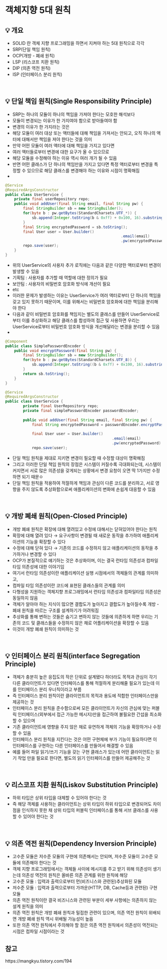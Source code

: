 # 객체지향 5대 원칙
<aside>
<h2>💡 개요</h2>

</aside>

- SOLID 란 객체 지향 프로그래밍을 하면서 지켜야 하는 5대 원칙으로 각각
- SRP(단일 책임 원칙)
- OCP(개방 - 폐쇄 원칙)
- LSP (리스코프 치환 원칙)
- DIP (의존 역전 원칙)
- ISP (인터페이스 분리 원칙)
<br>

<aside>
<h2>💡 단일 책임 원칙(Single Responsibility Principle)</h2>

</aside>

- SRP는 하나의 모듈이 하나의 책임을 가져야 한다는 모호한 해석보다
- 모듈이 변경되는 이유가 한 가지여야 함으로 받아들여야 함
- 변경의 이유가 한 가지라는 것은
- 해당 모듈이 여러 대상 또는 액터들에 대해 책임을 가져서는 안되고, 오직 하나의 액터에 대해서만 책임을 져야 한다는 것을 의미
- 만약 어떤 모듈이 여러 액터에 대해 책임을 가지고 있다면
- 여러 액터들로부터 변경에 대한 요구가 올 수 있으므로
- 해당 모듈을 수정해야 하는 이유 역시 여러 개가 될 수 있음
- 반면 어떤 클래스가 단 하나의 책임만을 가지고 있다면 특정 액터로부터 변경을 특정할 수 있으므로 해당 클래스를 변경해야 하는 이유와 시점이 명확해짐
- 

```java
@Service
@RequiredArgsConstructor
public class UserService {
	private final userRepository repo;
	public void addUser(final String email, final String pw) {
		final StringBuilder sb = new StringBuilder();
		for(byte b : pw.getBytes(StandardCharsets.UTF_*)) {
			sb.append(Integer.toString(b & 0xff) + 0x100, 16).substring(1));
		}
		final String encryptedPassword = sb.toString();
		final User user = User.builder()
													.email(email)
													.pw(encryptedPassword).build();
		repo.save(user);
	}
}
```

- 위의 UserService의 사용자 추가 로직에는 다음과 같은 다양한 액터로부터 변경이 발생할 수 있음
- 기획팀 : 사용자를 추가할 때 역할에 대한 정의가 필요
- 보안팀 : 사용자의 비밀번호 암호화 방식에 개선이 필요
- etc
- 이러한 문제가 발생하는 이유는 UserService가 여러 액터로부터 단 하나의 책임을 갖고 있지 못하기 때문이며, 이를 위해서는 비밀번호 암호화에 대한 책임을 분리해야 한다
- 다음과 같이 비밀번호 암호화를 책임지는 별도의 클래스를 만들어 UserService로부터 이를 추상화하고 해당 클래스를 합성하여 접근 및 사용하면 우리는 UserService로부터 비밀번호 암호화 방식을 개선해달라는 변경을 분리할 수 있음
- 

```java
@Component
public class SimplePasswordEncoder {
	public void encryptPassword(final String pw) {
		final StringBuilder sb = new StringBuilder();
		for(byte b : pw.getBytes(StandardCharsets.UTF_8)) {
			sb.append(Integer.toString((b & 0xff) + 0x100, 16).substring(1));
		}
		return sb.toString();
	}
}

@Service
@RequiredArgsConstructor
public class UserService {
		private final UserRepository repo;
		private final simplePasswordEncoder passwordEncoder;
		
		public void addUser(final String email, final String pw) {
			final String encryptedPassword = passwordEncoder.encryptPassword(pw);
			
			final User user = User.builder()
												.email(email)
												.pw(encryptedPassword).build();			
			repo.save(user);
```

- 단일 책임 원칙을 제대로 지키면 변경이 필요할 때 수정할 대상이 명확해짐
- 그리고 이러한 단일 책임 원칙의 장점은 시스템이 커질수록 극대화되는데, 시스템이 커지면서 서로 많은 의존성을 갖게되는 상황에서 변경 요청이 오면 딱 1가지만 수정하면 되기 때문ㅇ
- 단일 책임 원칙을 적용하여 적절하게 책임과 관심이 다른 코드를 분리하고, 서로 영향을 주지 않도록 추상화함으로써 애플리케이션의 변화에 손쉽게 대응할 수 있음
 
<br>
<aside>
<h2>💡 개방 폐쇄 원칙(Open-Closed Principle)</h2>

</aside>

- 개방 폐쇄 원칙은 확장에 대해 열려있고 수정에 대해서는 닫혀있어야 한다는 원칙
- 확장에 대해 열려 있다 → 요구사항이 변경될 때 새로운 동작을 추가하여 애플리케이션의 기능을 확장할 수 있다
- 수정에 대해 닫혀 있다 → 기존의 코드를 수정하지 않고 애플리케이션의 동작을 추가하거나 변경할 수 있다
- OCP가 본질적으로 얘기하는 것은 추상화이며, 이는 결국 런타임 의존성과 컴파일 타임 의존성에 대한 이야기임
- 여기서 런타임 의존성이란 애플리케이션 실행 시점에서의 객체들의 관계를 의미하고,
- 컴파일 타임 의존성이란 코드에 표현된 클래스들의 관계를 의미
- 다형성을 지원하는 객체지향 프로그래밍에서 런타임 의존성과 컴파일타임 의존성은 동일하지 않음
- 객체가 알아야 하는 지식이 많으면 결합도가 높아지고 결합도가 높아질수록 개방 - 폐쇄 원칙을 따르는 구조를 설계하기가 어려워짐
- 추상화를 통해 변하는 것들은 숨기고 변하지 않는 것들에 의존하게 하면 우리는 기존의 코드 및 클래스들을 수정하지 않은 채로 어플리케이션을 확장할 수 있음
- 이것이 개방 폐쇄 원칙이 의미하는 것

<br>
<aside>
<h2>💡 인터페이스 분리 원칙(interface Segregation Principle)</h2>

</aside>

- 객체가 충분히 높은 응집도의 작은 단위로 설계됐다 하더라도 목적과 관심이 각기 다른 클라이언트가 있다면 인터페이스를 통해 적절하게 분리해줄 필요가 있는데 이를 인터페이스 분리 우너칙이라고 부름
- 즉 인터페이스 분리 원칙이란 클라이언트의 목적과 용도에 적합한 인터페이스만을 제공하는 것
- 인터페이스 분리 원칙을 준수함으로써 모든 클라이언트가 자신의 관심에 맞는 퍼블릭 인터페이스(외부에서 접근 가능한 메시지)만을 접근하여 불필요한 간섭을 최소화할 수 있으며
- 기존 클라이언트에 영향을 주지 않은 채로 유연하게 객체의 기능을 확장하거나 수정할 수 있음
- 인터페이스 분리 원칙을 지킨다는 것은 어떤 구현체에 부가 기능이 필요하다면 이 인터페이스를 구현하는 다른 인터페이스를 만들어서 해결할 수 있음
- 예를 들어 파일 읽기/쓰기 기능을 갖는 구현 클래스가 있는데 어떤 클라이언트는 읽기 작업 만을 필요로 한다면, 별도의 읽기 인터페이스를 만들어 제공해주는 것

<br>
<aside>
<h2>💡 리스코프 치환 원칙(Liskov Substitution Principle)</2>

</aside>

- 하위 타입은 상위 타입을 대체할 수 있어야 한다는 것
- 즉 해당 객체를 사용하는 클라이언트는 상위 타입이 하위 타입으로 변경되어도 차이점을 인식하지 못한 채 상위 타입의 퍼블릭 인터페이스를 통해 서브 클래스를 사용할 수 있어야 한다는 것

<br>
<aside>
<h2>💡 의존 역전 원칙(Dependency Inversion Principle)</2>

</aside>

- 고수준 모듈은 저수준 모듈의 구현에 의존해서는 안되며, 저수준 모듈이 고수준 모듈에 의존해야 한다는 것
- 객체 지향 프로그래밍에서는 객체들 사이에 메시지를 주고 받기 위해 의존성이 생기는데 의존성 역전의 원칙은 올바른 의존 관계를 위한 원칙에 해당
- 고수준 모듈 : 입력과 출력으로부터 먼(비즈니스와 관련된)추상화된 모듈
- 저수준 모듈 : 입력과 출력으로부터 가까운(HTTP, DB, Cache등과 관련된) 구현 모듈
- 의존 역전 원칙이란 결국 비즈니스와 관련된 부분이 세부 사항에는 의존하지 않는 설계 원칙을 의미
- 의존 역전 원칙은 개방 폐쇄 원칙과 밀접한 관련이 있으며, 의존 역전 원칙이 위배되면 개방 폐쇄 원칙 역시 위배될 가능성이 높음
- 또한 의존 역전 원칙에서 주의해야 할 점은 의존 역전 원칙에서 의존성이 역전되는 시점은 컴파일 시점이라는 것


<aside>
  <h2>참고</h2>
  https://mangkyu.tistory.com/194
 </aside>
